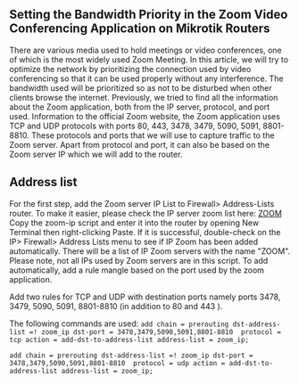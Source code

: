 ## Setting the Bandwidth Priority in the Zoom Video Conferencing Application on Mikrotik Routers
There are various media used to hold meetings or video conferences, one of which is the most widely used Zoom Meeting. In this article, we will try to optimize the network by prioritizing the connection used by video conferencing so that it can be used properly without any interference. The bandwidth used will be prioritized so as not to be disturbed when other clients browse the internet.
Previously, we tried to find all the information about the Zoom application, both from the IP server, protocol, and port used. Information to the official Zoom website, the Zoom application uses 
TCP and UDP protocols with ports 80, 443, 3478, 3479, 5090, 5091, 8801-8810. These protocols and ports that we will use to capture traffic to the Zoom server. Apart from protocol and port, it can 
also be based on the Zoom server IP which we will add to the router.
## Address list
For the first step, add the Zoom server IP List to Firewall> Address-Lists router. To make it easier, please check the IP server zoom list here: [ZOOM]()
Copy the zoom-ip script and enter it into the router by opening New Terminal then right-clicking Paste.
If it is successful, double-check on the IP> Firewall> Address Lists menu to see if IP Zoom has been added automatically. There will be a list of IP Zoom servers with the name "ZOOM".
Please note, not all IPs used by Zoom servers are in this script. To add automatically, add a rule mangle based on the port used by the zoom application.

Add two rules for TCP and UDP with destination ports namely ports 3478, 3479, 5090, 5091, 8801-8810 (in addition to 80 and 443 ).

The following commands are used:
`add chain = prerouting dst-address-list =! zoom_ip dst-port = 3478,3479,5090,5091,8801-8810 
protocol = tcp action = add-dst-to-address-list address-list = zoom_ip;`
 
`add chain = prerouting dst-address-list =! zoom_ip dst-port = 3478,3479,5090,5091,8801-8810 
protocol = udp action = add-dst-to-address-list address-list = zoom_ip;`
